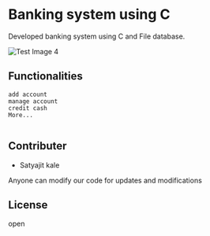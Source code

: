 # Banking system using C

Developed banking system using C and File database.

 
![Test Image 4](https://nareshit.com/wp-content/uploads/2018/08/C-Programming-online-training-nareshit.jpg)
## Functionalities

```cp
add account
manage account
credit cash
More...
 
```

## Contributer
   - Satyajit kale

Anyone can modify our code for updates and modifications

## License
open
